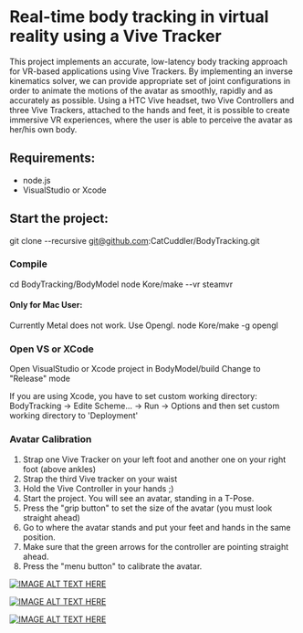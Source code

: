 # Real-time body tracking in virtual reality using a Vive Tracker

This project implements an accurate, low-latency body tracking approach for VR-based applications using Vive Trackers. By implementing an inverse kinematics solver, we can provide appropriate set of joint configurations in order to animate the motions of the avatar as smoothly, rapidly and as accurately as possible. Using a HTC Vive headset, two Vive Controllers and three Vive Trackers, attached to the hands and feet, it is possible to create immersive VR experiences, where the user is able to perceive the avatar as her/his own body.

## Requirements:
- node.js
- VisualStudio or Xcode

## Start the project:

git clone --recursive git@github.com:CatCuddler/BodyTracking.git

### Compile
cd BodyTracking/BodyModel
node Kore/make --vr steamvr

#### Only for Mac User:
Currently Metal does not work. Use Opengl.
node Kore/make -g opengl

### Open VS or XCode
Open VisualStudio or Xcode project in BodyModel/build
Change to "Release" mode

If you are using Xcode, you have to set custom working directory:
BodyTracking -> Edite Scheme... -> Run -> Options and then set custom working directory to 'Deployment'

### Avatar Calibration
1. Strap one Vive Tracker on your left foot and another one on your right foot (above ankles)
2. Strap the third Vive tracker on your waist
3. Hold the Vive Controller in your hands ;)
4. Start the project. You will see an avatar, standing in a T-Pose.
5. Press the "grip button" to set the size of the avatar (you must look straight ahead)
6. Go to where the avatar stands and put your feet and hands in the same position.
7. Make sure that the green arrows for the controller are pointing straight ahead.
8. Press the "menu button" to calibrate the avatar.

[![IMAGE ALT TEXT HERE](https://img.youtube.com/vi/x4SS8_-XY38/0.jpg)](https://youtu.be/x4SS8_-XY38)

[![IMAGE ALT TEXT HERE](https://img.youtube.com/vi/F6yFdpnhhoo/0.jpg)](https://youtu.be/F6yFdpnhhoo)

[![IMAGE ALT TEXT HERE](https://img.youtube.com/vi/q-yKLtrTodA/0.jpg)](https://youtu.be/q-yKLtrTodA)
